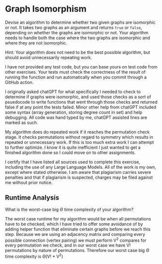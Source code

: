 # Graph Isomorphism

Devise an algorithm to determine whether two given graphs are isomorphic or not.
It takes two graphs as an argument and returns `true` or `false`, depending on
whether the graphs are isomorphic or not. Your algorithm needs to handle both
the case where the two graphs are isomorphic and where they are not isomorphic.

Hint: Your algorithm does not need to be the best possible algorithm, but should
avoid unnecessarily repeating work.

I have not provided any test code, but you can base yours on test code from
other exercises. Your tests must check the correctness of the result of running
the function and run automatically when you commit through a GitHub action.

I originally asked chatGPT for what specifically I needed to check to determine if graphs were isomorphic, and used those checks as a sort of psuedocode to write functions that went through those checks and returned false if at any point the tests failed. Minor other help from chatGPT included some syntax (array generation, storing degree count in set) and help debugging. All code was hand typed by me, chatGPT assisted lines are marked as such.

My algorithm does do repeated work if it reaches the permutation check stage. It checks permutations without regard to symmetry which results in repeated or unnecessary work. If this is too much extra work I can attempt to further optimize. I know it is quite inefficient I just wanted to get a finished algorithm done so I could move on to other assignments.

I certify that I have listed all sources used to complete this exercise, including the use of any Large Language Models. All of the work is my own, except where stated otherwise. I am aware that plagiarism carries severe penalties and that if plagiarism is suspected, charges may be filed against me without prior notice.

## Runtime Analysis

What is the worst-case big $\Theta$ time complexity of your algorithm?

The worst case runtime for my algorithm would be when all permutations have to be checked, which I have tried to offer some avoidance of by adding helper function that eliminate certain graphs before we reach this step. Because we are using an adjacency matrix and comparing every possible connection (vertex pairing) we must perform V<sup>2</sup> compares for every permutation we check, and in our worst case we have V! permutations by nature of permutations. Therefore our worst case big $\Theta$ time complexity is $\Theta$(V! * V<sup>2</sup>)
